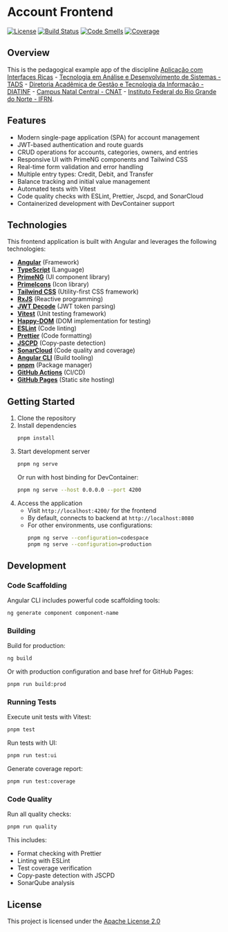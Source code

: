 # Account Frontend

[![License](http://img.shields.io/:license-apache-blue.svg)](http://www.apache.org/licenses/LICENSE-2.0.html)
[![Build Status](https://github.com/persapiens-classes/account-frontend/actions/workflows/deploy.yml/badge.svg)](https://github.com/persapiens-classes/account-frontend/actions)
[![Code Smells](https://sonarcloud.io/api/project_badges/measure?project=persapiens-classes_account-frontend&metric=code_smells)](https://sonarcloud.io/project/issues?issueStatuses=OPEN%2CCONFIRMED&id=persapiens-classes_account-frontend)
[![Coverage](https://sonarcloud.io/api/project_badges/measure?project=persapiens-classes_account-frontend&metric=coverage)](https://sonarcloud.io/component_measures?id=persapiens-classes_account-frontend&metric=coverage&view=list)

## Overview

This is the pedagogical example app of the discipline [Aplicação com Interfaces Ricas](https://github.com/persapiens-classes/ifrn-ria) - [Tecnologia em Análise e Desenvolvimento de Sistemas - TADS](https://sites.google.com/escolar.ifrn.edu.br/diatinf/cursos/superiores/an%C3%A1lise-e-desenvolvimento-de-sistemas?authuser=0) - [Diretoria Acadêmica de Gestão e Tecnologia da Informação - DIATINF](https://diatinf.ifrn.edu.br/) - [Campus Natal Central - CNAT](https://portal.ifrn.edu.br/campus/natalcentral) - [Instituto Federal do Rio Grande do Norte - IFRN](https://portal.ifrn.edu.br/).

## Features

- Modern single-page application (SPA) for account management
- JWT-based authentication and route guards
- CRUD operations for accounts, categories, owners, and entries
- Responsive UI with PrimeNG components and Tailwind CSS
- Real-time form validation and error handling
- Multiple entry types: Credit, Debit, and Transfer
- Balance tracking and initial value management
- Automated tests with Vitest
- Code quality checks with ESLint, Prettier, Jscpd, and SonarCloud
- Containerized development with DevContainer support

## Technologies

This frontend application is built with Angular and leverages the following technologies:

- **[Angular](https://angular.dev/)** (Framework)
- **[TypeScript](https://www.typescriptlang.org/)** (Language)
- **[PrimeNG](https://primeng.org/)** (UI component library)
- **[PrimeIcons](https://primeng.org/icons)** (Icon library)
- **[Tailwind CSS](https://tailwindcss.com/)** (Utility-first CSS framework)
- **[RxJS](https://rxjs.dev/)** (Reactive programming)
- **[JWT Decode](https://github.com/auth0/jwt-decode)** (JWT token parsing)
- **[Vitest](https://vitest.dev/)** (Unit testing framework)
- **[Happy-DOM](https://github.com/capricorn86/happy-dom)** (DOM implementation for testing)
- **[ESLint](https://eslint.org/)** (Code linting)
- **[Prettier](https://prettier.io/)** (Code formatting)
- **[JSCPD](https://github.com/kucherenko/jscpd)** (Copy-paste detection)
- **[SonarCloud](https://sonarcloud.io/)** (Code quality and coverage)
- **[Angular CLI](https://angular.dev/tools/cli)** (Build tooling)
- **[pnpm](https://pnpm.io/)** (Package manager)
- **[GitHub Actions](https://github.com/features/actions)** (CI/CD)
- **[GitHub Pages](https://pages.github.com/)** (Static site hosting)

## Getting Started

1. Clone the repository
2. Install dependencies
   ```bash
   pnpm install
   ```
3. Start development server
   ```bash
   pnpm ng serve
   ```
   Or run with host binding for DevContainer:
   ```bash
   pnpm ng serve --host 0.0.0.0 --port 4200
   ```
4. Access the application
   - Visit `http://localhost:4200/` for the frontend
   - By default, connects to backend at `http://localhost:8080`
   - For other environments, use configurations:
     ```bash
     pnpm ng serve --configuration=codespace
     pnpm ng serve --configuration=production
     ```

## Development

### Code Scaffolding

Angular CLI includes powerful code scaffolding tools:

```bash
ng generate component component-name
```

### Building

Build for production:

```bash
ng build
```

Or with production configuration and base href for GitHub Pages:

```bash
pnpm run build:prod
```

### Running Tests

Execute unit tests with Vitest:

```bash
pnpm test
```

Run tests with UI:

```bash
pnpm run test:ui
```

Generate coverage report:

```bash
pnpm run test:coverage
```

### Code Quality

Run all quality checks:

```bash
pnpm run quality
```

This includes:

- Format checking with Prettier
- Linting with ESLint
- Test coverage verification
- Copy-paste detection with JSCPD
- SonarQube analysis

## License

This project is licensed under the [Apache License 2.0](LICENSE)

```

```

